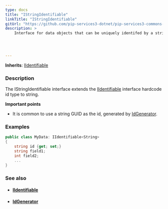 ```yaml
---
type: docs
title: "IStringIdentifiable"
linkTitle: "IStringIdentifiable"
gitUrl: "https://github.com/pip-services3-dotnet/pip-services3-commons-dotnet"
description: > 
    Interface for data objects that can be uniquely identifed by a string id. 


   

---
```


**Inherits**: [IIdentifiable<string>](../iidentifiable)

### Description

The IStringIdentifiable interface extends the [IIdentifiable](../iidentifiable) interface hardcode id type to string.

**Important points**

-  It is common to use a string GUID as the id, generated by [IdGenerator](../id_generator).


### Examples
```cs
public class MyData: IIdentifiable<String> 
{
    string id {get; set;}
    string field1;
    int field2;
    ...
}
```

### See also
- #### [IIdentifiable](../iidentifiable)
- #### [IdGenerator](../id_generator)
